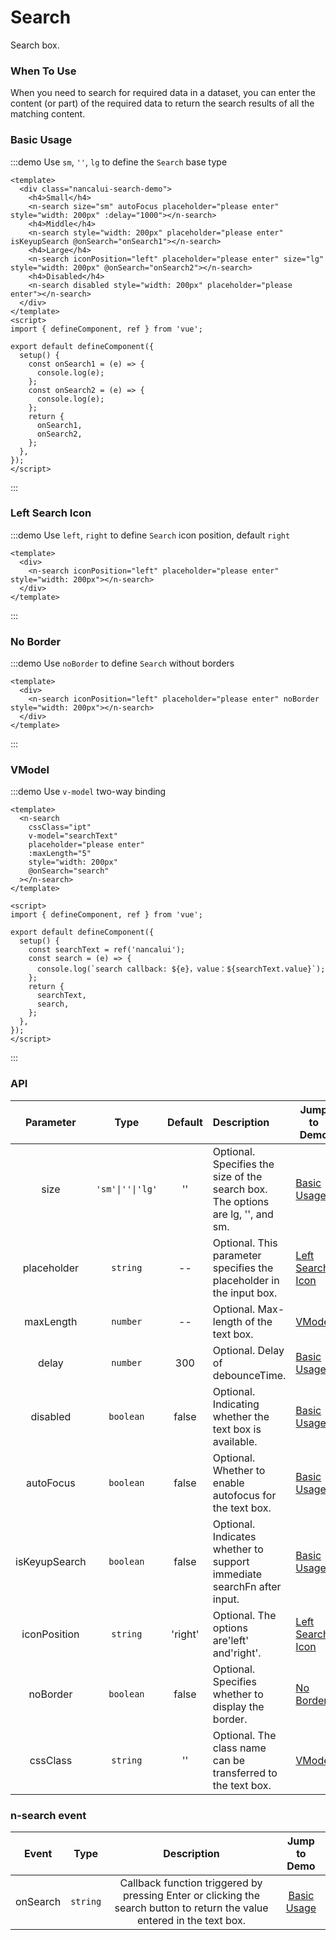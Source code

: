 # Search

Search box.

### When To Use

When you need to search for required data in a dataset, you can enter the content (or part) of the required data to return the search results of all the matching content.

### Basic Usage

:::demo Use `sm`, `''`, `lg` to define the `Search` base type

```vue
<template>
  <div class="nancalui-search-demo">
    <h4>Small</h4>
    <n-search size="sm" autoFocus placeholder="please enter" style="width: 200px" :delay="1000"></n-search>
    <h4>Middle</h4>
    <n-search style="width: 200px" placeholder="please enter" isKeyupSearch @onSearch="onSearch1"></n-search>
    <h4>Large</h4>
    <n-search iconPosition="left" placeholder="please enter" size="lg" style="width: 200px" @onSearch="onSearch2"></n-search>
    <h4>Disabled</h4>
    <n-search disabled style="width: 200px" placeholder="please enter"></n-search>
  </div>
</template>
<script>
import { defineComponent, ref } from 'vue';

export default defineComponent({
  setup() {
    const onSearch1 = (e) => {
      console.log(e);
    };
    const onSearch2 = (e) => {
      console.log(e);
    };
    return {
      onSearch1,
      onSearch2,
    };
  },
});
</script>
```

:::

### Left Search Icon

:::demo Use `left`, `right` to define `Search` icon position, default `right`

```vue
<template>
  <div>
    <n-search iconPosition="left" placeholder="please enter" style="width: 200px"></n-search>
  </div>
</template>
```

:::

### No Border

:::demo Use `noBorder` to define `Search` without borders

```vue
<template>
  <div>
    <n-search iconPosition="left" placeholder="please enter" noBorder style="width: 200px"></n-search>
  </div>
</template>
```

:::

### VModel

:::demo Use `v-model` two-way binding

```vue
<template>
  <n-search
    cssClass="ipt"
    v-model="searchText"
    placeholder="please enter"
    :maxLength="5"
    style="width: 200px"
    @onSearch="search"
  ></n-search>
</template>

<script>
import { defineComponent, ref } from 'vue';

export default defineComponent({
  setup() {
    const searchText = ref('nancalui');
    const search = (e) => {
      console.log(`search callback: ${e}，value：${searchText.value}`);
    };
    return {
      searchText,
      search,
    };
  },
});
</script>
```

:::

### API

|   Parameter   |       Type       | Default | Description                                                                     | Jump to Demo                          | Global Config |
| :-----------: | :--------------: | :-----: | :------------------------------------------------------------------------------ | ------------------------------------- | ------------- |
|     size      | `'sm'\|''\|'lg'` |   ''    | Optional. Specifies the size of the search box. The options are lg, '', and sm. | [Basic Usage](#basic-usage)           |               |
|  placeholder  |     `string`     |   --    | Optional. This parameter specifies the placeholder in the input box.            | [Left Search Icon](#left-search-icon) |               |
|   maxLength   |     `number`     |   --    | Optional. Max-length of the text box.                                           | [VModel](#vmodel)                     |               |
|     delay     |     `number`     |   300   | Optional. Delay of debounceTime.                                                | [Basic Usage](#basic-usage)           |               |
|   disabled    |    `boolean`     |  false  | Optional. Indicating whether the text box is available.                         | [Basic Usage](#basic-usage)           |               |
|   autoFocus   |    `boolean`     |  false  | Optional. Whether to enable autofocus for the text box.                         | [Basic Usage](#basic-usage)           |               |
| isKeyupSearch |    `boolean`     |  false  | Optional. Indicates whether to support immediate searchFn after input.          | [Basic Usage](#basic-usage)           |               |
| iconPosition  |     `string`     | 'right' | Optional. The options are'left' and'right'.                                     | [Left Search Icon](#left-search-icon) |               |
|   noBorder    |    `boolean`     |  false  | Optional. Specifies whether to display the border.                              | [No Border](#no-border)               |               |
|   cssClass    |     `string`     |   ''    | Optional. The class name can be transferred to the text box.                    | [VModel](#vmodel)                     |               |

### n-search event

|  Event   |   Type   |                                                       Description                                                        |        Jump to Demo         |
| :------: | :------: | :----------------------------------------------------------------------------------------------------------------------: | :-------------------------: |
| onSearch | `string` | Callback function triggered by pressing Enter or clicking the search button to return the value entered in the text box. | [Basic Usage](#basic-usage) |

<style>
.nancalui-search-demo h4 {
  font-weight: 700;
  color: #575d6c;
  font-size: 12px;
  margin: 15px 0;
}
</style>
